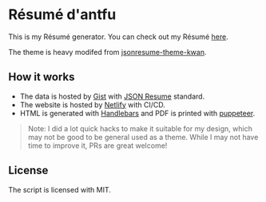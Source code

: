 # Résumé d'antfu

This is my Résumé generator. You can check out my Résumé [here](https://resume.antfu.me).

The theme is heavy modifed from [jsonresume-theme-kwan](https://github.com/icoloma/jsonresume-theme-kwan).

## How it works

- The data is hosted by [Gist](https://gist.github.com/antfu/ceb04ede6daf195eaf51e32b6aef5d4e) with [JSON Resume](https://jsonresume.org/) standard.
- The website is hosted by [Netlify](http://netlify.com/) with CI/CD.
- HTML is generated with [Handlebars](https://handlebarsjs.com/) and PDF is printed with [puppeteer](https://github.com/puppeteer/puppeteer/).

> Note: I did a lot quick hacks to make it suitable for my design, which may not be good to be general used as a theme. While I may not have time to improve it, PRs are great welcome!

## License

The script is licensed with MIT.